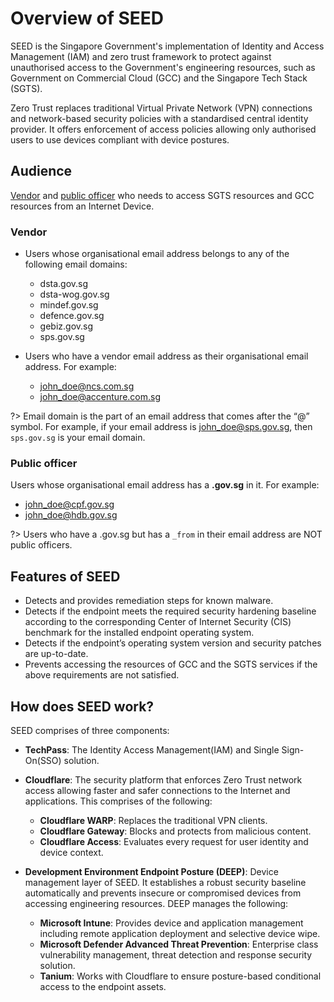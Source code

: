 # Overview of SEED

SEED is the Singapore Government's implementation of Identity and Access Management (IAM) and zero trust framework to protect against unauthorised access to the Government's engineering resources, such as Government on Commercial Cloud (GCC) and the Singapore Tech Stack (SGTS).

Zero Trust replaces traditional Virtual Private Network (VPN) connections and network-based security policies with a standardised central identity provider. It offers enforcement of access policies allowing only authorised users to use devices compliant with device postures.

## Audience

[Vendor](#vendor) and [public officer](#public-officer) who needs to access SGTS resources and GCC resources from an Internet Device. 

### Vendor

- Users whose organisational email address belongs to any of the following email domains:
    - dsta.gov.sg
    - dsta-wog.gov.sg
    - mindef.gov.sg
    - defence.gov.sg
    - gebiz.gov.sg
    - sps.gov.sg

- Users who have a vendor email address as their organisational email address. For example:
    - john_doe@ncs.com.sg 
    - john_doe@accenture.com.sg 

?> Email domain is the part of an email address that comes after the “@” symbol. For example, if your email address is john_doe@sps.gov.sg, then ```sps.gov.sg``` is your email domain.      

### Public officer    

Users whose organisational email address has a **.gov.sg** in it.
For example:

- john_doe@cpf.gov.sg
- john_doe@hdb.gov.sg

?> Users who have a .gov.sg but has a ```_from``` in their email address are NOT public officers.

<!--
## Identify your user type (Eunice either this goes or the above explanation)

Refer to this table to know what type of user you are for the SEED platform.

|<div style="width:100px"> User</div>| <div style="width:140px">organisational email address</div>   | email domain 
| --- |------------- |:-------------:| 
|Vendor| Does not have a **gov.sg** in it.| belongs to<br>- dsta.gov.sg<br>- dsta-wog.gov.sg<br>- mindef.gov.sg<br>- defence.gov.sg<br>- gebiz.gov.sg<br>- sps.gov.sg |
|Public officer| has a **gov.sg** in it. | does not belong to the domains mentioned for vendors. | -->

## Features of SEED

- Detects and provides remediation steps for known malware.
- Detects if the endpoint meets the required security hardening baseline according to the corresponding Center of Internet Security (CIS) benchmark for the installed endpoint operating system.
- Detects if the endpoint’s operating system version and security patches are up-to-date.
- Prevents accessing the resources of GCC and the SGTS services if the above requirements are not satisfied.

## How does SEED work?

SEED comprises of three components:

- **TechPass**: The Identity Access Management(IAM) and Single Sign-On(SSO) solution.

- **Cloudflare**: The security platform that enforces Zero Trust network access allowing faster and safer connections to the Internet and applications. This comprises of the following:
    - **Cloudflare WARP**: Replaces the traditional VPN clients.
    - **Cloudflare Gateway**: Blocks and protects from malicious content.
    - **Cloudflare Access**: Evaluates every request for user identity and device context.

 - **Development Environment Endpoint Posture (DEEP)**: Device management layer of SEED. It establishes a robust security baseline automatically​ and prevents insecure or compromised devices from accessing engineering resources.​ DEEP manages the following:
    - **Microsoft Intune**: Provides device and application management including remote application deployment and selective device wipe.
    - **Microsoft Defender Advanced Threat Prevention**: Enterprise class vulnerability management, threat detection and response security solution.
    - **Tanium**: Works with Cloudflare to ensure posture-based conditional access to the endpoint assets.

